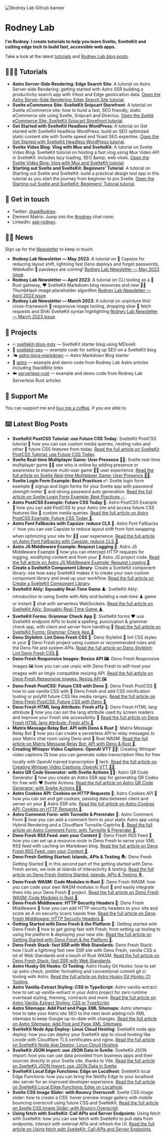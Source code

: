 <img src="./images/rodneylab-github.png" alt="Rodney Lab Github banner">

# Rodney Lab
**I'm Rodney. I create tutorials to help you learn Svelte, SvelteKit and cutting edge tech to build fast, accessible web apps.**

Take a look at the latest <a aria-label="See latest Rodney Lab projects" href="https://plus.rodneylab.com/tutorials" rel="noopener">tutorials</a> and <a aria-label="See latest Rodney Lab projects" href="https://rodneylab.com/blog/" rel="noopener">Rodney Lab blog posts</a>.

## 🧑🏽‍🎓 Tutorials

<!-- TUTORIAL-LIST:START -->
- **Astro Server-Side Rendering: Edge Search Site**: A tutorial on Astro Server-side Rendering: getting started with Astro SSR building a productivity search app with Vitest and Edge geolocation data. <a aria-label="Read Rodney Lab post on Astro Server-Side Rendering: Edge Search Site" href="https://plus.rodneylab.com/tutorials/astro-server-side-rendering" rel="noopener">Open the Astro Server-Side Rendering: Edge Search Site tutorial</a>.
- **Svelte eCommerce Site: SvelteKit Snipcart Storefront**: A tutorial on Svelte eCommerce site: how to build a fast, SEO friendly, static eCommerce site using Svelte, Snipcart and Directus. <a aria-label="Read Rodney Lab post on Svelte eCommerce Site: SvelteKit Snipcart Storefront" href="https://plus.rodneylab.com/tutorials/svelte-ecommerce-site" rel="noopener">Open the Svelte eCommerce Site: SvelteKit Snipcart Storefront tutorial</a>.
- **Get Started with SvelteKit Headless WordPress**: A tutorial on Get started with SvelteKit headless WordPress: build an SEO optimized static content site with Svelte speed and Yoast SEO expertise. <a aria-label="Read Rodney Lab post on Get Started with SvelteKit Headless WordPress" href="https://plus.rodneylab.com/tutorials/get-started-sveltekit-headless-wordpress" rel="noopener">Open the Get Started with SvelteKit Headless WordPress tutorial</a>.
- **Svelte Video Blog: Vlog with Mux and SvelteKit**: A tutorial on Svelte Video Blog: SvelteKit tutorial on hosting a fast vlog using Mux Video API in SvelteKit. Includes lazy loading, SEO &amp;amp; web vitals. <a aria-label="Read Rodney Lab post on Svelte Video Blog: Vlog with Mux and SvelteKit" href="https://plus.rodneylab.com/tutorials/svelte-video-blog" rel="noopener">Open the Svelte Video Blog: Vlog with Mux and SvelteKit tutorial</a>.
- **Starting out Svelte and SvelteKit: Beginners’ Tutorial**: A tutorial on Starting out Svelte and SvelteKit: build a practical design tool app in this tutorial as you start the journey from beginner to pro Svelte. <a aria-label="Read Rodney Lab post on Starting out Svelte and SvelteKit: Beginners’ Tutorial" href="https://plus.rodneylab.com/tutorials/starting-out-svelte-sveltekit" rel="noopener">Open the Starting out Svelte and SvelteKit: Beginners’ Tutorial tutorial</a>.<!-- TUTORIAL-LIST:END -->


## 📱 Get in touch

- Twitter: <a aria-label="Direct message Rodney Lab on twitter" href="https://twitter.com/messages/compose?recipient_id=1323579817258831875" target="_blank" rel="nofollow noopener noreferrer">@askRodney</a>.
- Element Matrix: Jump into the <a aria-label="Join the Rodney Lab Element Matrix room" href="https://matrix.to/#/%23rodney:matrix.org" target="_blank" rel="nofollow noopener noreferrer">#rodney</a> chat room.
- LinkedIn: <a aria-label="Direct message Rodney Lab on LinkedIn" href="https://uk.linkedin.com/in/ask-rodney" target="_blank" rel="nofollow noopener noreferrer">ask-rodney</a>.

## 🧑🏽 News

Sign up for the <a aria-label="Sign up the the Rodney Lab newsletter" href="https://newsletter.rodneylab.com/issue/latest-issue#subscribe" rel="noopener">Newsletter</a> to keep in touch.

<!-- NEWSLETTER-LIST:START -->
- **Rodney Lab Newsletter — May 2023**: A tutorial on 🛶 Capsize for reducing layout shift, lightning fast Deno deploys and forget passwords, WebAuthn 🔑 passkeys are coming! <a aria-label="Read Rodney Lab newsletter on Rodney Lab Newsletter — May 2023" href="https://newsletter.rodneylab.com/issue/2023-05-27" rel="noopener">Rodney Lab Newsletter — May 2023 issue</a>.
- **Rodney Lab Newsletter — April 2023**: A tutorial on CLI tooling as a 🦀 Rust gateway, ❤️ SvelteKit Markdown blog resources and new 👍🏽 ThumbHash image placeholder algorithm <a aria-label="Read Rodney Lab newsletter on Rodney Lab Newsletter — April 2023" href="https://newsletter.rodneylab.com/issue/2023-04-29" rel="noopener">Rodney Lab Newsletter — April 2023 issue</a>.
- **Rodney Lab Newsletter — March 2023**: A tutorial on unpicture this! cross-framework 📱 responsive image tooling, dropping slow 🐶 fetch requests and Shiki SvelteKit syntax highlighting <a aria-label="Read Rodney Lab newsletter on Rodney Lab Newsletter — March 2023" href="https://newsletter.rodneylab.com/issue/2023-03-18" rel="noopener">Rodney Lab Newsletter — March 2023 issue</a>.<!-- NEWSLETTER-LIST:END -->

## 🔩 Projects

- 🔥 [sveltekit-blog-mdx](https://github.com/rodneylab/sveltekit-blog-mdx) &mdash; SvelteKit starter blog using MDsveX
- 🤖 [sveltekit-seo](https://github.com/rodneylab/sveltekit-seo) &mdash; example code for setting up SEO on a SvelteKit blog
- 🌤 [astro-blog-markdown](https://github.com/rodneylab/astro-blog-markdown) &mdash; Astro Markdown Blog starter
- 🚀 [astro](https://github.com/rodneylab/astro) &mdash; example and demo code from Rodney Lab Astro articles including StackBlitz links
- ☁️ [serverless-rust](https://github.com/rodneylab/serverless-rust) &mdash; example and demo code from Rodney Lab Serverless Rust articles

## 💙 Support Me

You can support me and <a aria-label="Support Rodney Lab via by me a coffee" href="https://rodneylab.com/giving/" rel="noopener">buy me a coffee</a>, if you are able to.


## ⌨️ Latest Blog Posts


<!-- BLOG-POST-LIST:START -->
- **SvelteKit PostCSS Tutorial: use Future CSS Today**: SvelteKit PostCSS tutorial 💅 how you can use custom media queries, nesting rules and other 🥏 future CSS features from today. <a aria-label="Read Rodney Lab post on SvelteKit PostCSS Tutorial: use Future CSS Today" href="https://rodneylab.com/sveltekit-postcss-tutorial/" rel="noopener">Read the full article on SvelteKit PostCSS Tutorial: use Future CSS Today</a>.
- **Svelte Real-time Multiplayer Game: User Presence 🙋🏽**: Svelte real-time multiplayer game 👋🏽 see who is online by adding presence or awareness to improve multi-user game 🧑🏽 user experience. <a aria-label="Read Rodney Lab post on Svelte Real-time Multiplayer Game: User Presence 🙋🏽" href="https://rodneylab.com/svelte-realtime-multiplayer-game/" rel="noopener">Read the full article on Svelte Real-time Multiplayer Game: User Presence 🙋🏽</a>.
- **Svelte Login Form Example: Best Practices ✅**: Svelte login form example 📝 signup and login forms for your Svelte app with password strength meter 🔐 and strong password auto generation. <a aria-label="Read Rodney Lab post on Svelte Login Form Example: Best Practices ✅" href="https://rodneylab.com/svelte-login-form-example/" rel="noopener">Read the full article on Svelte Login Form Example: Best Practices ✅</a>.
- **Astro PostCSS Example: Future CSS Today 💅**: Astro PostCSS Example 💅 how you can add PostCSS to your Astro site and access future CSS features like 📐 custom media queries. <a aria-label="Read Rodney Lab post on Astro PostCSS Example: Future CSS Today 💅" href="https://rodneylab.com/astro-postcss-example/" rel="noopener">Read the full article on Astro PostCSS Example: Future CSS Today 💅</a>.
- **Astro Font Fallbacks with Capsize: reduce CLS 📏**: Astro Font Fallbacks ☄️ how you can use Capsize to reduce layout shift from font swapping when optimizing your site for 🧑🏽 user experience. <a aria-label="Read Rodney Lab post on Astro Font Fallbacks with Capsize: reduce CLS 📏" href="https://rodneylab.com/astro-font-fallbacks/" rel="noopener">Read the full article on Astro Font Fallbacks with Capsize: reduce CLS 📏</a>.
- **Astro JS Middleware Example: Request Logging 📝**: Astro JS Middleware Example 📝 how you can intercept HTTP requests for logging, modifying content and from your  🚀 Astro JS project code. <a aria-label="Read Rodney Lab post on Astro JS Middleware Example: Request Logging 📝" href="https://rodneylab.com/astro-js-middleware-example/" rel="noopener">Read the full article on Astro JS Middleware Example: Request Logging 📝</a>.
- **Create a SvelteKit Component Library**: Create a SvelteKit component library: see how easy SvelteKit makes it to create your own custom component library and level up your workflow. <a aria-label="Read Rodney Lab post on Create a SvelteKit Component Library" href="https://rodneylab.com/create-sveltekit-component-library/" rel="noopener">Read the full article on Create a SvelteKit Component Library</a>.
- **SvelteKit Ably: Sqvuably Real-Time Game ♟️**: SvelteKit Ably: introduction to using Svelte with Ably and building a real-time ♟️ game or instant 💬 chat with serverless WebSockets. <a aria-label="Read Rodney Lab post on SvelteKit Ably: Sqvuably Real-Time Game ♟️" href="https://rodneylab.com/sveltekit-ably/" rel="noopener">Read the full article on SvelteKit Ably: Sqvuably Real-Time Game ♟️</a>.
- **SvelteKit Forms: Grammar Check App 📝**: SvelteKit forms ❤️ use SvelteKit endpoint APIs to build a spelling, punctuation &amp; grammar check app, with client and server form handling 📝 <a aria-label="Read Rodney Lab post on SvelteKit Forms: Grammar Check App 📝" href="https://rodneylab.com/sveltekit-forms/" rel="noopener">Read the full article on SvelteKit Forms: Grammar Check App 📝</a>.
- **Deno Stylelint: Lint Deno Fresh CSS 🛁**: Deno Stylelint 🛁 lint CSS styles in your 🍋 Deno Fresh project using custom or recommended rules and the Deno file and system APIs. <a aria-label="Read Rodney Lab post on Deno Stylelint: Lint Deno Fresh CSS 🛁" href="https://rodneylab.com/deno-stylelint/" rel="noopener">Read the full article on Deno Stylelint: Lint Deno Fresh CSS 🛁</a>.
- **Deno Fresh Responsive Images: Resize API 🖼️**: Deno Fresh Responsive Images 🖼️ how you can use unpic with Deno Fresh to self-host your images with an Imgix compatible resizing API. <a aria-label="Read Rodney Lab post on Deno Fresh Responsive Images: Resize API 🖼️" href="https://rodneylab.com/deno-fresh-responsive-images/" rel="noopener">Read the full article on Deno Fresh Responsive Images: Resize API 🖼️</a>.
- **Deno Fresh PostCSS: Future CSS with Deno 💅**: Deno Fresh PostCSS 💅 how to use vanilla CSS with 🍋 Deno Fresh and add CSS minification tooling or polyfill future CSS like media ranges. <a aria-label="Read Rodney Lab post on Deno Fresh PostCSS: Future CSS with Deno 💅" href="https://rodneylab.com/deno-fresh-postcss/" rel="noopener">Read the full article on Deno Fresh PostCSS: Future CSS with Deno 💅</a>.
- **Deno Fresh HTML lang Attribute: Fresh a11y 🤗**: Deno Fresh HTML lang attribute 🍋 how you can set the lang attribute used by screen readers and improve your Fresh site accessibility 🤗 <a aria-label="Read Rodney Lab post on Deno Fresh HTML lang Attribute: Fresh a11y 🤗" href="https://rodneylab.com/deno-fresh-html-lang-attribute/" rel="noopener">Read the full article on Deno Fresh HTML lang Attribute: Fresh a11y 🤗</a>.
- **Matrix Message Relay Bot: API with Deno &amp; Rust 🦀️**: Matrix Message Relay Bot 📢 how you can create a serverless API to relay messages to your Matrix chat room using Deno and 🦀 Rust WASM. <a aria-label="Read Rodney Lab post on Matrix Message Relay Bot: API with Deno &amp; Rust 🦀️" href="https://rodneylab.com/matrix-message-relay-bot/" rel="noopener">Read the full article on Matrix Message Relay Bot: API with Deno &amp; Rust 🦀️</a>.
- **Creating Whisper Video Captions: OpenAI VTT ✍🏽**: Creating Whisper video captions 📺 how you can generate video transcription files for free locally with OpenAI trained transcription 🤖 tech. <a aria-label="Read Rodney Lab post on Creating Whisper Video Captions: OpenAI VTT ✍🏽" href="https://rodneylab.com/creating-whisper-video-captions/" rel="noopener">Read the full article on Creating Whisper Video Captions: OpenAI VTT ✍🏽</a>.
- **Astro QR Code Generator: with Svelte Actions 🦸🏽**: Astro QR Code Generator 📲 how you create an Astro SSR app for generating QR Codes for free with ❤️ Svelte Actions. <a aria-label="Read Rodney Lab post on Astro QR Code Generator: with Svelte Actions 🦸🏽" href="https://rodneylab.com/astro-qr-code-generator/" rel="noopener">Read the full article on Astro QR Code Generator: with Svelte Actions 🦸🏽</a>.
- **Astro Cookies API: Cookies on HTTP Requests 🍪**: Astro Cookies API 🍪 how you can set and get cookies, passing data between client and server on your 🚀 Astro SSR site. <a aria-label="Read Rodney Lab post on Astro Cookies API: Cookies on HTTP Requests 🍪" href="https://rodneylab.com/astro-cookies-api/" rel="noopener">Read the full article on Astro Cookies API: Cookies on HTTP Requests 🍪</a>.
- **Astro Comment Form: with Turnstile &amp; Prerender 🚀**: Astro Comment Form 🚀 how you can add a comment form to your static Astro app using Hybrid Rendering and a Cloudflare Turnstile Captcha 🤖. <a aria-label="Read Rodney Lab post on Astro Comment Form: with Turnstile &amp; Prerender 🚀" href="https://rodneylab.com/astro-comment-form/" rel="noopener">Read the full article on Astro Comment Form: with Turnstile &amp; Prerender 🚀</a>.
- **Deno Fresh RSS Feed: own your Content 📜**: Deno Fresh RSS Feed 📜 how you can set up a resource route in Deno Fresh to serve your XML RSS feed with caching on Markdown blog. <a aria-label="Read Rodney Lab post on Deno Fresh RSS Feed: own your Content 📜" href="https://rodneylab.com/deno-fresh-rss-feed/" rel="noopener">Read the full article on Deno Fresh RSS Feed: own your Content 📜</a>.
- **Deno Fresh Getting Started: Islands, APIs &amp; Testing 🏝️**: Deno Fresh Getting Started 🦕 in this second part of the getting started with Deno Fresh series, we look at Islands of interactivity &amp; testing. <a aria-label="Read Rodney Lab post on Deno Fresh Getting Started: Islands, APIs &amp; Testing 🏝️" href="https://rodneylab.com/deno-fresh-getting-started/" rel="noopener">Read the full article on Deno Fresh Getting Started: Islands, APIs &amp; Testing 🏝️</a>.
- **Deno Fresh WASM: Code Modules in Rust 🦀**: Deno Fresh WASM: how you can code your own WASM modules in Rust 🦀 and easily integrate them into your Deno Fresh 🍋 project. <a aria-label="Read Rodney Lab post on Deno Fresh WASM: Code Modules in Rust 🦀" href="https://rodneylab.com/deno-fresh-wasm/" rel="noopener">Read the full article on Deno Fresh WASM: Code Modules in Rust 🦀</a>.
- **Deno Fresh Middleware: HTTP Security Headers 🔐**: Deno Fresh Middleware 🔐 how you can add HTTP security headers to your site and score an A on security scans hassle free. <a aria-label="Read Rodney Lab post on Deno Fresh Middleware: HTTP Security Headers 🔐" href="https://rodneylab.com/deno-fresh-middleware/" rel="noopener">Read the full article on Deno Fresh Middleware: HTTP Security Headers 🔐</a>.
- **Getting Started with Deno Fresh &amp; the Platform 🍋**: Getting started with Deno Fresh 🍋 how to get going fast with Fresh, from setting up tooling to using the platform &amp; deploying your new site. <a aria-label="Read Rodney Lab post on Getting Started with Deno Fresh &amp; the Platform 🍋" href="https://rodneylab.com/getting-started-deno-fresh/" rel="noopener">Read the full article on Getting Started with Deno Fresh &amp; the Platform 🍋</a>.
- **Deno Fresh Stack: fast SSR with Web Standards**: Deno Fresh Stack: how I built a lightning fast new SSR site with Deno Fresh, vanilla CSS a lot of Web Standards and a touch of Rust WASM. <a aria-label="Read Rodney Lab post on Deno Fresh Stack: fast SSR with Web Standards" href="https://rodneylab.com/deno-fresh-stack/" rel="noopener">Read the full article on Deno Fresh Stack: fast SSR with Web Standards</a>.
- **Astro Husky Git Hooks: CI Tooling**: Astro Husky Git Hooks: how to set up astro check, prettier formatting and conventional commit git ci tooling with Astro. <a aria-label="Read Rodney Lab post on Astro Husky Git Hooks: CI Tooling" href="https://rodneylab.com/astro-husky-git-hooks/" rel="noopener">Read the full article on Astro Husky Git Hooks: CI Tooling</a>.
- **Astro Vanilla-Extract Styling: CSS in TypeScript**: Astro vanilla-extract: how to set up vanilla-extract in your Astro project for zero runtime overhead styling, theming, contracts and more. <a aria-label="Read Rodney Lab post on Astro Vanilla-Extract Styling: CSS in TypeScript" href="https://rodneylab.com/astro-vanilla-extract/" rel="noopener">Read the full article on Astro Vanilla-Extract Styling: CSS in TypeScript</a>.
- **Astro Sitemaps: Add Post and Page XML Sitemaps**: Astro sitemaps: how to take your Astro site SEO to the next level adding rich XML sitemaps to keep Google up-to-date with changes. <a aria-label="Read Rodney Lab post on Astro Sitemaps: Add Post and Page XML Sitemaps" href="https://rodneylab.com/astro-sitemaps/" rel="noopener">Read the full article on Astro Sitemaps: Add Post and Page XML Sitemaps</a>.
- **SvelteKit Node App Deploy: Linux Cloud Hosting**: SvelteKit node app deploy: how you can deploy your SvelteKit  app to cloud hosting like Linode with Cloudflare TLS certificates and nginx. <a aria-label="Read Rodney Lab post on SvelteKit Node App Deploy: Linux Cloud Hosting" href="https://rodneylab.com/sveltekit-node-app-deploy/" rel="noopener">Read the full article on SvelteKit Node App Deploy: Linux Cloud Hosting</a>.
- **SvelteKit JSON Import: use JSON Data in Svelte**: SvelteKit JSON import: how you can use data provided from business apps and their sources directly in your Svelte site, thanks to Vite. <a aria-label="Read Rodney Lab post on SvelteKit JSON Import: use JSON Data in Svelte" href="https://rodneylab.com/sveltekit-json-import/" rel="noopener">Read the full article on SvelteKit JSON Import: use JSON Data in Svelte</a>.
- **SvelteKit Local Edge Functions: Edge on Localhost**: SvelteKit local Edge Functions: how you can bring the Netlify Edge to your localhost dev server for an improved developer experience. <a aria-label="Read Rodney Lab post on SvelteKit Local Edge Functions: Edge on Localhost" href="https://rodneylab.com/sveltekit-local-edge-functions/" rel="noopener">Read the full article on SvelteKit Local Edge Functions: Edge on Localhost</a>.
- **Svelte CSS Image Slider: with Bouncy Overscroll**: Svelte CSS image slider: how to create a CSS :hover preview image gallery with mobile bouncing overscroll using future CSS and SvelteKit. <a aria-label="Read Rodney Lab post on Svelte CSS Image Slider: with Bouncy Overscroll" href="https://rodneylab.com/svelte-css-image-slider/" rel="noopener">Read the full article on Svelte CSS Image Slider: with Bouncy Overscroll</a>.
- **Using fetch with SvelteKit: Call APIs and Server Endpoints**: Using fetch with SvelteKit: how you can use fetch with SvelteKit to pull data from endpoints, interact with external APIs and refresh the UI. <a aria-label="Read Rodney Lab post on Using fetch with SvelteKit: Call APIs and Server Endpoints" href="https://rodneylab.com/using-fetch-sveltekit/" rel="noopener">Read the full article on Using fetch with SvelteKit: Call APIs and Server Endpoints</a>.<!-- BLOG-POST-LIST:END -->
